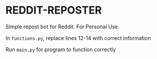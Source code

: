 # REDDIT-REPOSTER
Simple repost bot for Reddit. For Personal Use.

In `functions.py`, replace lines 12-14 with correct information

Run `main.py` for program to function correctly
